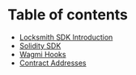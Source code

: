 # Table of contents

* [Locksmith SDK Introduction](README.md)
* [Solidity SDK](solidity-sdk.md)
* [Wagmi Hooks](wagmi-hooks.md)
* [Contract Addresses](contract-addresses.md)
